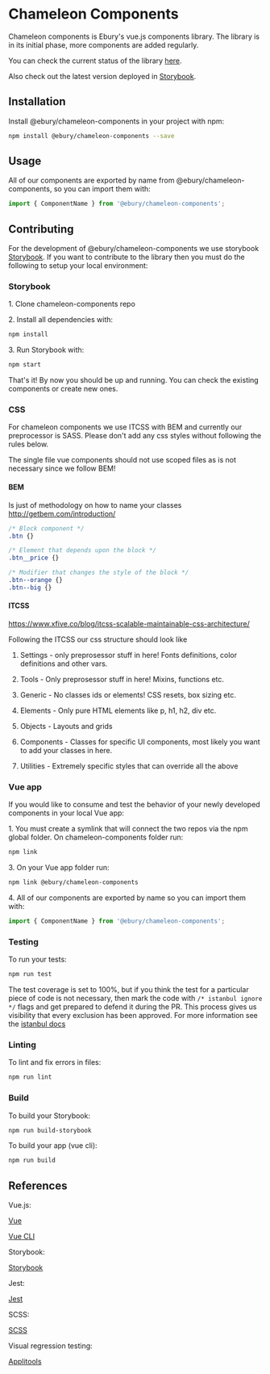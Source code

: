 # Chameleon Components

Chameleon components is Ebury's vue.js components library.
The library is in its initial phase, more components are added regularly.

You can check the current status of the library [here](https://docs.google.com/spreadsheets/d/101NhAtDJ_6YLybdmWnhTvfem9yCtCeHJK5LtCZcX6Rk/edit#gid=0).

Also check out the latest version deployed in [Storybook](https://chameleon.ebury.now.sh/).

## Installation

Install @ebury/chameleon-components in your project with npm:

```sh
npm install @ebury/chameleon-components --save
```

## Usage

All of our components are exported by name from @ebury/chameleon-components, so you can import them with:

```js
import { ComponentName } from '@ebury/chameleon-components';
```

## Contributing

For the development of @ebury/chameleon-components we use storybook [Storybook](https://storybook.js.org/).
If you want to contribute to the library then you must do the following to setup your local environment:

### Storybook

1\. Clone chameleon-components repo

2\. Install all dependencies with:

```sh
npm install
```

3\. Run Storybook with:

```sh
npm start
```

That's it!
By now you should be up and running. You can check the existing components or create new ones.

### CSS

For chameleon components we use ITCSS with BEM and currently our preprocessor is SASS.
Please don't add any css styles without following the rules below.

The single file vue components should not use scoped files as is not necessary since we follow BEM!

#### BEM

Is just of methodology on how to name your classes
http://getbem.com/introduction/

```css
/* Block component */
.btn {}

/* Element that depends upon the block */
.btn__price {}

/* Modifier that changes the style of the block */
.btn--orange {}
.btn--big {}
```

#### ITCSS

https://www.xfive.co/blog/itcss-scalable-maintainable-css-architecture/

Following the ITCSS our css structure should look like

1. Settings -
only preprosessor stuff in here! Fonts definitions, color definitions and other vars.

2. Tools -
Only preprosessor stuff in here! Mixins, functions etc.

3. Generic -
No classes ids or elements! CSS resets, box sizing etc.

4. Elements -
Only pure HTML elements like p, h1, h2, div etc.

5. Objects -
Layouts and grids

6. Components -
Classes for specific UI components, most likely you want to add your classes in here.

7. Utilities -
Extremely specific styles that can override all the above

### Vue app

If you would like to consume and test the behavior of your newly developed components in your local Vue app:

1\. You must create a symlink that will connect the two repos via the npm global folder. On chameleon-components folder run:

```sh
npm link
```

3\. On your Vue app folder run:

```sh
npm link @ebury/chameleon-components
```

4\. All of our components are exported by name so you can import them with:

```js
import { ComponentName } from '@ebury/chameleon-components';
```

### Testing

To run your tests:

```sh
npm run test
```

The test coverage is set to 100%, but if you think the test for a particular piece of code is not necessary, then mark the code with
`/* istanbul ignore */` flags and get prepared to defend it during the PR. This process gives us visibility that every exclusion has
been approved. For more information see the [istanbul docs](https://github.com/gotwarlost/istanbul/blob/master/ignoring-code-for-coverage.md)

### Linting

To lint and fix errors in files:

```sh
npm run lint
```

### Build

To build your Storybook:

```sh
npm run build-storybook
```

To build your app (vue cli):

```sh
npm run build
```

## References

Vue.js:

[Vue](https://vuejs.org/)

[Vue CLI](https://cli.vuejs.org/)

Storybook:

[Storybook](https://storybook.js.org/)

Jest:

[Jest](https://jestjs.io/)

SCSS:

[SCSS](https://sass-lang.com/documentation/syntax)

Visual regression testing:

[Applitools](https://applitools.com/)

